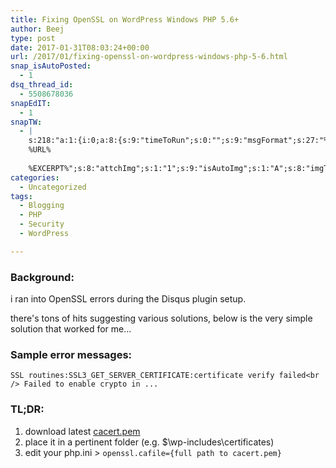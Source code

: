 ```yaml
---
title: Fixing OpenSSL on WordPress Windows PHP 5.6+
author: Beej
type: post
date: 2017-01-31T08:03:24+00:00
url: /2017/01/fixing-openssl-on-wordpress-windows-php-5-6.html
snap_isAutoPosted:
  - 1
dsq_thread_id:
  - 5508678036
snapEdIT:
  - 1
snapTW:
  - |
    s:218:"a:1:{i:0;a:8:{s:9:"timeToRun";s:0:"";s:9:"msgFormat";s:27:"%TITLE%
    %URL%
    
    %EXCERPT%";s:8:"attchImg";s:1:"1";s:9:"isAutoImg";s:1:"A";s:8:"imgToUse";s:0:"";s:9:"isAutoURL";s:1:"A";s:8:"urlToUse";s:0:"";s:2:"do";i:0;}}";
categories:
  - Uncategorized
tags:
  - Blogging
  - PHP
  - Security
  - WordPress

---
```

### Background:

i ran into OpenSSL errors during the Disqus plugin setup.
  
there's tons of hits suggesting various solutions, below is the very simple solution that worked for me...

### Sample error messages:

`SSL routines:SSL3_GET_SERVER_CERTIFICATE:certificate verify failed<br />
Failed to enable crypto in ...`

### TL;DR:

  1. download latest [cacert.pem][1]
  2. place it in a pertinent folder (e.g. $\wp-includes\certificates)
  3. edit your php.ini > `openssl.cafile={full path to cacert.pem}`

 [1]: https://curl.haxx.se/ca/cacert.pem